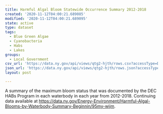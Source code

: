 ```yaml
---
title: Harmful Algal Bloom Statewide Occurrence Summary 2012-2018
created: '2020-11-12T04:00:21.689085'
modified: '2020-11-12T04:00:21.689095'
state: active
type: dataset
tags:
  - Blue Green Algae
  - Cyanobacteria
  - Habs
  - Lakes
groups:
  - Local Government
csv_url: 'https://data.ny.gov/api/views/qtg2-hjth/rows.csv?accessType=DOWNLOAD'
json_url: 'https://data.ny.gov/api/views/qtg2-hjth/rows.json?accessType=DOWNLOAD'
layout: post

---
```

A summary of the maximum bloom status that was documented by the DEC HABs Program in each waterbody in each year from 2012-2018.  Continuing data available at https://data.ny.gov/Energy-Environment/Harmful-Algal-Blooms-by-Waterbody-Summary-Beginnin/95my-wijm.
